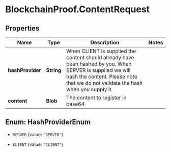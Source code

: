 # BlockchainProof.ContentRequest

## Properties
Name | Type | Description | Notes
------------ | ------------- | ------------- | -------------
**hashProvider** | **String** | When CLIENT is supplied the content should already have been hashed by you. When SERVER is supplied we will hash the content. Please note that we do not validate the hash when you supply it | 
**content** | **Blob** | The content to register in base64. | 


<a name="HashProviderEnum"></a>
## Enum: HashProviderEnum


* `SERVER` (value: `"SERVER"`)

* `CLIENT` (value: `"CLIENT"`)




